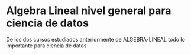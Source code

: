 # Algebra Lineal nivel general para ciencia de datos

De los dos cursos estudiados anteriormente de ALGEBRA-LINEAL todo lo importante para ciencia de datos